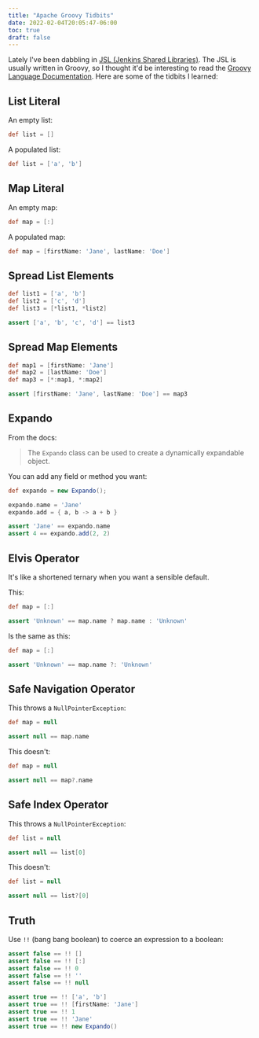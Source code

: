```yaml
---
title: "Apache Groovy Tidbits"
date: 2022-02-04T20:05:47-06:00
toc: true
draft: false
---
```


Lately I've been dabbling in [JSL (Jenkins Shared Libraries)](https://www.jenkins.io/doc/book/pipeline/shared-libraries/). The JSL is usually written in Groovy, so I thought it'd be interesting to read the [Groovy Language Documentation](https://docs.groovy-lang.org/docs/groovy-3.0.9/html/documentation/). Here are some of the tidbits I learned:

<!--more-->

## List Literal

An empty list:

```groovy
def list = []
```

A populated list:

```groovy
def list = ['a', 'b']
```

## Map Literal

An empty map:

```groovy
def map = [:]
```

A populated map:

```groovy
def map = [firstName: 'Jane', lastName: 'Doe']
```

## Spread List Elements

```groovy
def list1 = ['a', 'b']
def list2 = ['c', 'd']
def list3 = [*list1, *list2]

assert ['a', 'b', 'c', 'd'] == list3
```

## Spread Map Elements

```groovy
def map1 = [firstName: 'Jane']
def map2 = [lastName: 'Doe']
def map3 = [*:map1, *:map2]

assert [firstName: 'Jane', lastName: 'Doe'] == map3
```

## Expando

From the docs:

> The `Expando` class can be used to create a dynamically expandable object.

You can add any field or method you want:

```groovy
def expando = new Expando();

expando.name = 'Jane'
expando.add = { a, b -> a + b }

assert 'Jane' == expando.name
assert 4 == expando.add(2, 2)
```

## Elvis Operator

It's like a shortened ternary when you want a sensible default.

This:

```groovy
def map = [:]

assert 'Unknown' == map.name ? map.name : 'Unknown'
```

Is the same as this:

```groovy
def map = [:]

assert 'Unknown' == map.name ?: 'Unknown'
```

## Safe Navigation Operator

This throws a `NullPointerException`:

```groovy
def map = null

assert null == map.name
```

This doesn't:

```groovy
def map = null

assert null == map?.name
```

## Safe Index Operator

This throws a `NullPointerException`:

```groovy
def list = null

assert null == list[0]
```

This doesn't:

```groovy
def list = null

assert null == list?[0]
```

## Truth

Use `!!` (bang bang boolean) to coerce an expression to a boolean:

```groovy
assert false == !! []
assert false == !! [:]
assert false == !! 0
assert false == !! ''
assert false == !! null

assert true == !! ['a', 'b']
assert true == !! [firstName: 'Jane']
assert true == !! 1
assert true == !! 'Jane'
assert true == !! new Expando()
```
